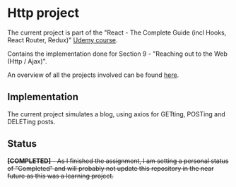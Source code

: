 # Http project
The current project is part of the "React - The Complete Guide (incl Hooks, React Router, Redux)" [Udemy course](https://www.udemy.com/course/react-the-complete-guide-incl-redux/).

Contains the implementation done for Section 9 - "Reaching out to the Web (Http / Ajax)".

An overview of all the projects involved can be found [here](https://github.com/mariamihai/udemy-react-overview).

## Implementation
The current project simulates a blog, using axios for GETting, POSTing and DELETing posts.

## Status
<del>**[COMPLETED]** - As I finished the assignment, I am setting a personal status of "Completed" and will probably not update this repository in the near future as this was a learning project.</del>